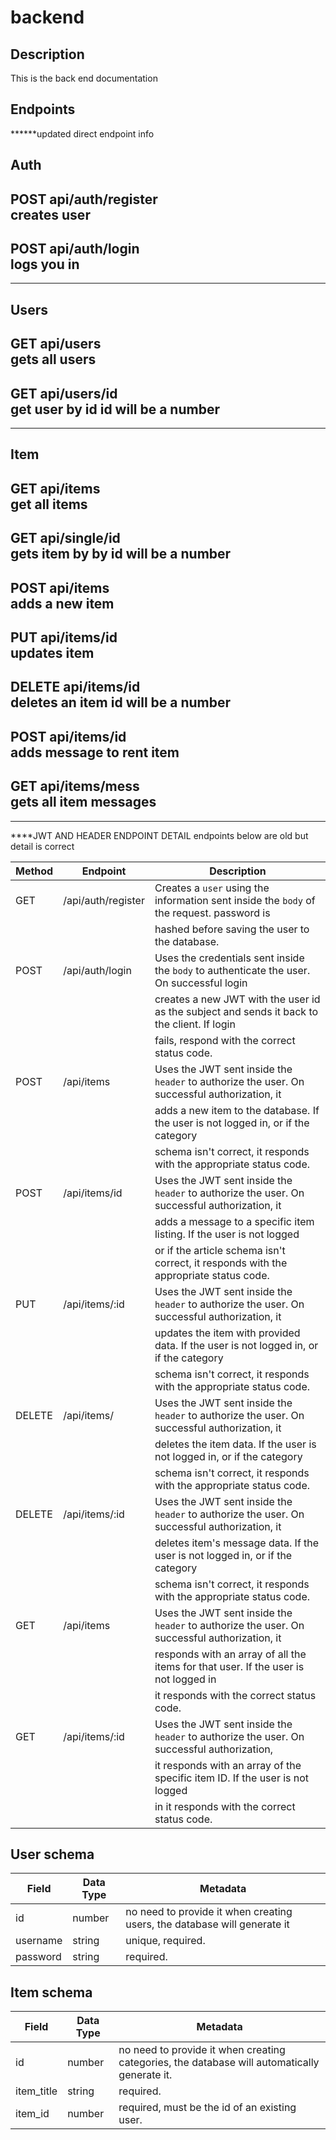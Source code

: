 # backend


## Description

This is the back end documentation 

## Endpoints
******updated direct endpoint info

Auth
------------------------------------------------------------------------------
POST  api/auth/register        
 creates user
 ------------------------------------------------------------------------------

POST   api/auth/login           
  logs you in
------------------------------------------------------------------------------
******************************************************************************


Users
------------------------------------------------------------------------------
GET    api/users                
  gets all users
------------------------------------------------------------------------------

GET    api/users/id               
get user by id   id will be a number
------------------------------------------------------------------------------
******************************************************************************


Item
------------------------------------------------------------------------------
GET    api/items                     
  get all items
------------------------------------------------------------------------------
GET    api/single/id                  
 gets item by by   id will be a number
------------------------------------------------------------------------------
POST   api/items                       
adds a new item
------------------------------------------------------------------------------
PUT    api/items/id                    
updates item
------------------------------------------------------------------------------
DELETE api/items/id                    
deletes an item   id will be a number
------------------------------------------------------------------------------
POST   api/items/id                   
 adds message to rent item 
------------------------------------------------------------------------------
GET    api/items/mess                 
 gets all item messages 
------------------------------------------------------------------------------
******************************************************************************



****JWT AND HEADER ENDPOINT DETAIL 
endpoints below are old but detail is correct

| Method | Endpoint                      | Description                                                                                  |
| ------ | ----------------------------  | -------------------------------------------------------------------------------------------- |
| GET    | /api/auth/register            | Creates a `user` using the information sent inside the `body` of the request. password is    |
|        |                               | hashed before saving the user to the database.                                               |
| POST   | /api/auth/login               | Uses the credentials sent inside the `body` to authenticate the user. On successful login    |
|        |                               | creates a new JWT with the user id as the subject and sends it back to the client. If login  |
|        |                               | fails, respond with the correct status code.                                                 |
| POST   | /api/items                    | Uses the JWT sent inside the `header` to authorize the user. On successful authorization, it |
|        |                               | adds a new item to the database. If the user is not logged in, or if the category            |
|        |                               | schema isn't correct, it responds with the appropriate status code.                          |
| POST   | /api/items/id                 | Uses the JWT sent inside the `header` to authorize the user. On successful authorization, it |
|        |                               | adds a message to a specific item listing. If the user is not logged                         |
|        |                               | or if the article schema isn't correct, it responds with the appropriate status code.        |
| PUT    | /api/items/:id                | Uses the JWT sent inside the `header` to authorize the user. On successful authorization, it |
|        |                               | updates the item with provided data. If the user is not logged in, or if the category        |
|        |                               | schema isn't correct, it responds with the appropriate status code.                          |
| DELETE | /api/items/                   | Uses the JWT sent inside the `header` to authorize the user. On successful authorization, it |
|        |                               | deletes the item data. If the user is not logged in, or if the category                      |
|        |                               | schema isn't correct, it responds with the appropriate status code.                          |
| DELETE | /api/items/:id                | Uses the JWT sent inside the `header` to authorize the user. On successful authorization, it |
|        |                               | deletes item's message data. If the user is not logged in, or if the category                |
|        |                               | schema isn't correct, it responds with the appropriate status code.                          |
| GET    | /api/items                    | Uses the JWT sent inside the `header` to authorize the user. On successful authorization, it |
|        |                               | responds with an array of all the items for that user. If the user is not logged in          |
|        |                               | it responds with the correct status code.                                                    |
| GET    | /api/items/:id                | Uses the JWT sent inside the `header` to authorize the user. On successful authorization,    |
|        |                               | it responds with an array of the specific item ID. If the user is not logged                 |
|        |                               | in it responds with the correct status code.                                                 |



## User schema

| Field            | Data Type | Metadata                                                                                               |
| ---------------- | --------- | ------------------------------------------------------------------------------------------------------ |
| id               | number    | no need to provide it when creating users, the database will generate it                               |
| username         | string    | unique, required.                                                                                      |
| password         | string    | required.                                                                                              |

## Item schema

| Field            | Data Type | Metadata                                                                                               |
| ---------------- | --------- | ------------------------------------------------------------------------------------------------------ |
| id               | number    | no need to provide it when creating categories, the database will automatically generate it.           |
| item_title   | string    | required.                                                                                              |
| item_id          | number    | required, must be the id of an existing user.                                                          |




